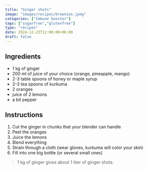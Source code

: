 ```yaml
---
title: "Ginger shots"
image: "images/recipes/brownies.jpeg"
categories: ["Immune booster"]
tags: ["sugarfree","glutenfree"]
type: "recipes"
date: 2024-12-23T12:00:00+06:00
draft: false
---
```


## Ingredients

- 1 kg of ginger
- 200 ml of juice of your choice (orange, pineapple, mango)
- 2-3 table spoons of honey or maple syrup
- 2-3 tea spoons of kurkuma
- 2 oranges
- juice of 2 lemons
- a bit pepper

## Instructions

1. Cut the ginger in chunks that your blender can handle
2. Peel the oranges
3. Juice the lemons
4. Blend everything
5. Strain through a cloth (wear gloves, kurkuma will color your skin)
6. Fill into one big bottle (or several small ones)

> 1 kg of ginger gives about 1 liter of ginger shots.

